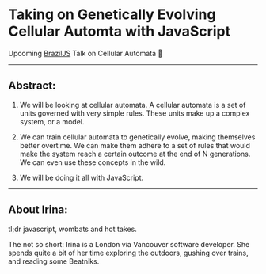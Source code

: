# Taking on Genetically Evolving Cellular Automta with JavaScript

Upcoming [BrazilJS](https://braziljs.org/conf) Talk on Cellular Automata :dancer: 

---

## Abstract:
1. We will be looking at cellular automata. A cellular automata is a set of units governed with very simple rules. These units make up a complex system, or a model.

2. We can train cellular automata to genetically evolve, making themselves better overtime. We can make them adhere to a set of rules that would make the system reach a certain outcome at the end of N generations. We can even use these concepts in the wild.

3. We will be doing it all with JavaScript.

---

## About Irina:

tl;dr javascript, wombats and hot takes.

The not so short: Irina is a London via Vancouver software developer. She spends quite a bit of her time exploring the outdoors, gushing over trains, and reading some Beatniks.
